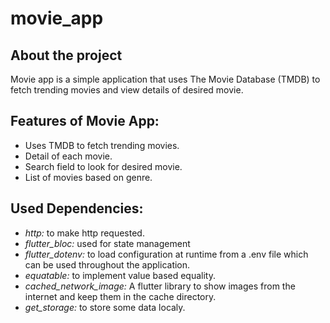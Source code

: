 # movie_app

## About the project
Movie app is a simple application that uses The Movie Database (TMDB) to fetch trending movies and view details of desired movie. 

## Features of Movie App:
- Uses TMDB to fetch trending movies.
- Detail of each movie.
- Search field to look for desired movie.
- List of movies based on genre.

## Used Dependencies:
- *http:* to make http requested.
- *flutter_bloc:* used for state management
- *flutter_dotenv:* to load configuration at runtime from a .env file which can be used throughout the application.
- *equatable:* to implement value based equality.
- *cached_network_image:* A flutter library to show images from the internet and keep them in the cache directory.
- *get_storage:* to store some data localy.
